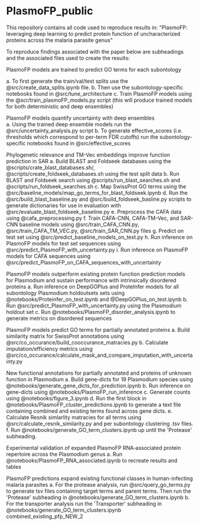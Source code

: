 # PlasmoFP_public

This repository contains all code used to reproduce results in: "PlasmoFP: leveraging deep learning to predict protein function of uncharacterized proteins across the malaria parasite genus"

To reproduce findings associated with the paper below are subheadings and the associated files used to create the results: 

PlasmoFP models are trained to predict GO terms for each subontology

a. To first generate the train/val/test splits use the @src/create_data_splits.ipynb file. 
b. Then use the subontology-specific notebooks found in @src/tune_architecture 
c. Train PlasmoFP models using the @scr/train_plasmoFP_models.py script (this will produce trained models for both deterministic and deep ensembles)

PlasmoFP models quantify uncertainty with deep ensembles  
a. Using the trained deep ensemble models run the @src/uncertainty_analysis.py script 
b. To generate effective_scores (i.e. thresholds which correspond to per-term FDR cutoffs) run the subontology-specific notebooks found in @src/effective_scores 

Phylogenetic relevance and TM-Vec embeddings improve function prediction in SAR
a. Build BLAST and Foldseek databases using the @scripts/crate_blast_databases.sh/, @scripts/create_foldseek_databases.sh using the test split data 
b. Run BLAST and Foldseek search using @scripts/run_blast_searches.sh and @scripts/run_foldseek_searches.sh
c. Map SwissProt GO terms using the @src/baseline_models/map_go_terms_for_blast_foldseek.ipynb 
d. Run the @src/build_blast_baseline.py and @src/build_foldseek_basline.py scripts to generate dictionaries for use in evaluation with @src/evaluate_blast_foldseek_baseline.py 
e. Preprocess the CAFA data using @cafa_preprocessing.py
f. Train CAFA-CNN, CAFA-TM-Vec, and SAR-CNN baseline models using @src/train_CAFA_CNN.py, @src/train_CAFA_TM_VEC.py, @src/train_SAR_CNN.py files 
g. Predict on test set using @src/predict_baseline_models_on_test.py 
h. Run inference on PlasmoFP models for test set sequences using @src/predict_PlasmoFP_with_uncertainty.py
i. Run inference on PlasmoFP models for CAFA sequences using @src/predict_PlasmoFP_on_CAFA_sequences_with_uncertainty 

PlasmoFP models outperform existing protein function prediction models for Plasmodium and sustain performance with intrinsically disordered proteins
a. Run inference on DeepGOPlus and ProteInfer models for all subontology Plasmodium holdoutsets sets using @notebooks/Proteinfer_on_test.ipynb and @DeepGOPlus_on_test.ipynb
b. Run @src/predict_PlasmoFP_with_uncertainty.py using the Plasmodium holdout set 
c. Run @notebooks/PlasmoFP_disorder_analysis.ipynb to generate metrics on disordered sequences 

PlasmoFP models predict GO terms for partially annotated proteins
a. Build similarity matrix for SwissProt annotations using @src/co_occurance/build_cooccurance_matracies.py 
b. Calculate imputation/efficiency metrics using @src/co_occurance/calculate_mask_and_compare_imputation_with_uncertainty.py

New functional annotations for partially annotated and proteins of unknown function in Plasmodium 
a. Build gene-dicts for 19 Plasmodium species using @notebooks/generate_gene_dicts_for_prediction.ipynb
b. Run inference on gene-dicts using @notebooks/PlasmoFP_run_inference 
c. Generate counts using @notebooks/figure_3.ipynb 
d. Run the first block in @notebooks/PlasmoFP_cluster_predictions.ipynb to generate a text file containing combined and existing terms found across gene dicts. 
e. Calculate Resnik simlarlity matracies for all terms using @src/calculate_resnik_similarity.py and per subontology clustering .tsv files. 
f. Run @notebooks/generate_GO_term_clusters.ipynb up until the 'Protease' subheading. 

Experimental validation of expanded PlasmoFP RNA‐associated protein repertoire across the Plasmodium genus
a. Run @notebooks/PlasmoFP_RNA_associated.ipynb to recreate results and tables 

PlasmoFP predictions expand existing functional classes in human-infecting malaria parasites
a. For the protease analysis, run @src/query_go_terms.py to generate tsv files containing target terms and parent terms. Then run the 'Protease' subheading in @notebooks/generate_GO_term_clusters.ipynb
b. For the transporter analysis run the 'Transporter' subheading in @notebooks/generate_GO_term_clusters.ipynb
combined_existing_pfp_NEW_2


 